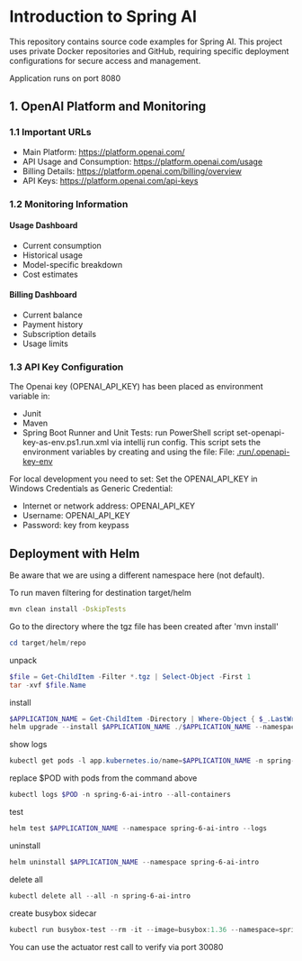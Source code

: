 # Introduction to Spring AI

This repository contains source code examples for Spring AI.
This project uses private Docker repositories and GitHub, requiring specific deployment configurations for secure access and management.

Application runs on port 8080

## 1. OpenAI Platform and Monitoring

### 1.1 Important URLs
- Main Platform: https://platform.openai.com/
- API Usage and Consumption: https://platform.openai.com/usage
- Billing Details: https://platform.openai.com/billing/overview
- API Keys: https://platform.openai.com/api-keys

### 1.2 Monitoring Information
#### Usage Dashboard
- Current consumption
- Historical usage
- Model-specific breakdown
- Cost estimates

#### Billing Dashboard
- Current balance
- Payment history
- Subscription details
- Usage limits

### 1.3 API Key Configuration
The Openai key (OPENAI_API_KEY) has been placed as environment variable in:
* Junit
* Maven
* Spring Boot Runner and Unit Tests: run PowerShell script set-openapi-key-as-env.ps1.run.xml via intellij run config.
  This script sets the environment variables by creating and using the file:
  File: [.run/.openapi-key-env](.run/.openapi-key-env)

For local development you need to set:
Set the OPENAI_API_KEY in Windows Credentials as Generic Credential:
- Internet or network address: OPENAI_API_KEY
- Username: OPENAI_API_KEY
- Password: key from keypass

## Deployment with Helm

Be aware that we are using a different namespace here (not default).

To run maven filtering for destination target/helm
```bash
mvn clean install -DskipTests 
```

Go to the directory where the tgz file has been created after 'mvn install'
```powershell
cd target/helm/repo
```

unpack
```powershell
$file = Get-ChildItem -Filter *.tgz | Select-Object -First 1
tar -xvf $file.Name
```

install
```powershell
$APPLICATION_NAME = Get-ChildItem -Directory | Where-Object { $_.LastWriteTime -ge $file.LastWriteTime } | Select-Object -ExpandProperty Name
helm upgrade --install $APPLICATION_NAME ./$APPLICATION_NAME --namespace spring-6-ai-intro --create-namespace --wait --timeout 8m --debug --render-subchart-notes
```

show logs
```powershell
kubectl get pods -l app.kubernetes.io/name=$APPLICATION_NAME -n spring-6-ai-intro
```
replace $POD with pods from the command above
```powershell
kubectl logs $POD -n spring-6-ai-intro --all-containers
```

test
```powershell
helm test $APPLICATION_NAME --namespace spring-6-ai-intro --logs
```

uninstall
```powershell
helm uninstall $APPLICATION_NAME --namespace spring-6-ai-intro
```

delete all
```powershell
kubectl delete all --all -n spring-6-ai-intro
```

create busybox sidecar
```powershell
kubectl run busybox-test --rm -it --image=busybox:1.36 --namespace=spring-6-ai-intro --command -- sh
```

You can use the actuator rest call to verify via port 30080
